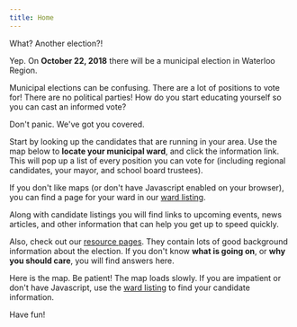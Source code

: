 ```yaml
---
title: Home
---
```

<p class="bigtext">What? Another election?!</p>

Yep. On **October 22, 2018** there will be a municipal election in Waterloo
Region. 

Municipal elections can be confusing.
There are a lot of positions
to vote for! There are no political parties! How do you start
educating yourself so you can cast an informed vote?

<p class="bigtext">Don't panic. We've got you covered.</p>

Start by looking up the candidates that are running in your area. 
Use the map below to **locate your municipal ward**, and click the
information link. This will pop up a list of every position you can
vote for (including regional candidates, your mayor, and school board
trustees).

If you don't like maps (or don't have Javascript enabled on your
browser), you can find a page for your ward in our [ward
listing](./wards/). 


Along with candidate listings you will find links to upcoming events,
news articles, and other information that can help you get up to speed
quickly.

Also, check 
out our [resource pages](./resources). They contain lots of good
background information about the election. If you don't know **what is
going on**, or **why you should care**, you will find answers here. 


Here is the map. 
Be patient! The map loads slowly. If you are impatient or don't have
Javascript, use the [ward listing](./wards/) to find your 
candidate information.

<div id="map-searchbar"></div>
<div id="map">
</div>

Have fun!

<script src="{{ site.baseurl }}/assets/js/leaflet.js"></script>
<script src="{{ site.baseurl }}/assets/js/leaflet-search.min.js"></script>
<script src="{{ site.baseurl }}/assets/js/jquery-3.3.1.min.js"></script>
<script src="{{ site.baseurl }}/assets/js/show-map.js"></script>

